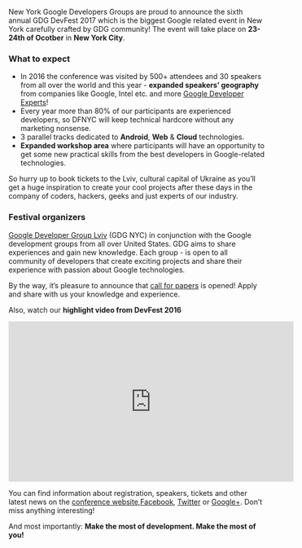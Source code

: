 New York Google Developers Groups are proud to announce the sixth annual GDG DevFest 2017 which is the biggest Google related event in New York carefully crafted by GDG community! The event will take place on **23-24th of Ocotber** in **New York City**.

### What to expect

* In 2016 the conference was visited by 500+ attendees and 30 speakers from all over the world and this year -  **expanded speakers’ geography** from companies like Google, Intel etc. and more [Google Developer Experts](https://developers.google.com/experts/about)!
* Every year more than 80% of our participants are experienced developers, so DFNYC will keep technical hardcore without any marketing nonsense.
* 3 parallel tracks dedicated to **Android**, **Web** & **Cloud** technologies.
* **Expanded workshop area** where participants will have an opportunity to get some new practical skills from the best developers in Google-related technologies.

So hurry up to book tickets to the Lviv, cultural capital of Ukraine as you’ll get a huge inspiration to create your cool projects after these days in the company of coders, hackers, geeks and just experts of our industry.

### Festival organizers

[Google Developer Group Lviv](http://www.meetup.com/gdgnyc/) (GDG NYC) in conjunction with the Google development groups from all over United States. GDG aims to share experiences and gain new knowledge. Each group - is open to all community of developers that create exciting projects and share their experience with passion about Google technologies.

By the way, it’s pleasure to announce that [call for papers](https://docs.google.com/forms/d/1rNGi2oPOAZ84mKkL5ccDYUEp93cO0RJ4GZZ-NTmtkYg/viewform) is opened! Apply and share with us your knowledge and experience.

Also, watch our **highlight video from DevFest 2016**

<iframe width="560" height="315" src="https://www.youtube.com/embed/Q-Xq7B_zgC8" frameborder="0" allowfullscreen></iframe>

You can find information about registration, speakers, tickets and other latest news on the [conference website](https://devfestnyc2017.github.io),[Facebook](https://facebook.com/GDGNYC), [Twitter](https://twitter.com/intent/user?screen_name=GDGNYC) or [Google+](https://plus.google.com/b/102033742326416578905). Don’t miss anything interesting!

And most importantly: **Make the most of development. Make the most of you!**
